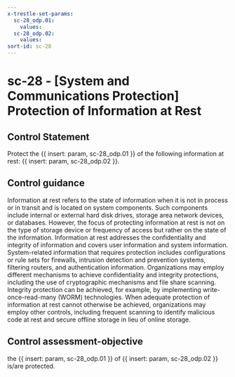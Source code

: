 ```yaml
---
x-trestle-set-params:
  sc-28_odp.01:
    values:
  sc-28_odp.02:
    values:
sort-id: sc-28
---
```


# sc-28 - \[System and Communications Protection\] Protection of Information at Rest

## Control Statement

Protect the {{ insert: param, sc-28_odp.01 }} of the following information at rest: {{ insert: param, sc-28_odp.02 }}.

## Control guidance

Information at rest refers to the state of information when it is not in process or in transit and is located on system components. Such components include internal or external hard disk drives, storage area network devices, or databases. However, the focus of protecting information at rest is not on the type of storage device or frequency of access but rather on the state of the information. Information at rest addresses the confidentiality and integrity of information and covers user information and system information. System-related information that requires protection includes configurations or rule sets for firewalls, intrusion detection and prevention systems, filtering routers, and authentication information. Organizations may employ different mechanisms to achieve confidentiality and integrity protections, including the use of cryptographic mechanisms and file share scanning. Integrity protection can be achieved, for example, by implementing write-once-read-many (WORM) technologies. When adequate protection of information at rest cannot otherwise be achieved, organizations may employ other controls, including frequent scanning to identify malicious code at rest and secure offline storage in lieu of online storage.

## Control assessment-objective

the {{ insert: param, sc-28_odp.01 }} of {{ insert: param, sc-28_odp.02 }} is/are protected.
